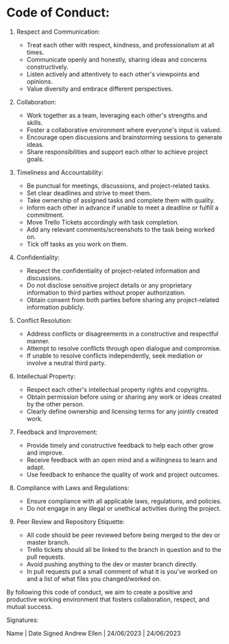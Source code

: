 # Code of Conduct:

1. Respect and Communication:
   - Treat each other with respect, kindness, and professionalism at all times.
   - Communicate openly and honestly, sharing ideas and concerns constructively.
   - Listen actively and attentively to each other's viewpoints and opinions.
   - Value diversity and embrace different perspectives.

2. Collaboration:
   - Work together as a team, leveraging each other's strengths and skills.
   - Foster a collaborative environment where everyone's input is valued.
   - Encourage open discussions and brainstorming sessions to generate ideas.
   - Share responsibilities and support each other to achieve project goals.

3. Timeliness and Accountability:
   - Be punctual for meetings, discussions, and project-related tasks.
   - Set clear deadlines and strive to meet them.
   - Take ownership of assigned tasks and complete them with quality.
   - Inform each other in advance if unable to meet a deadline or fulfill a commitment.
   - Move Trello Tickets accordingly with task completion.
   - Add any relevant comments/screenshots to the task being worked on.
   - Tick off tasks as you work on them.

4. Confidentiality:
   - Respect the confidentiality of project-related information and discussions.
   - Do not disclose sensitive project details or any proprietary information to third parties without proper authorization.
   - Obtain consent from both parties before sharing any project-related information publicly.

5. Conflict Resolution:
   - Address conflicts or disagreements in a constructive and respectful manner.
   - Attempt to resolve conflicts through open dialogue and compromise.
   - If unable to resolve conflicts independently, seek mediation or involve a neutral third party.

6. Intellectual Property:
   - Respect each other's intellectual property rights and copyrights.
   - Obtain permission before using or sharing any work or ideas created by the other person.
   - Clearly define ownership and licensing terms for any jointly created work.

7. Feedback and Improvement:
   - Provide timely and constructive feedback to help each other grow and improve.
   - Receive feedback with an open mind and a willingness to learn and adapt.
   - Use feedback to enhance the quality of work and project outcomes.

8. Compliance with Laws and Regulations:
   - Ensure compliance with all applicable laws, regulations, and policies.
   - Do not engage in any illegal or unethical activities during the project.

9. Peer Review and Repository Etiquette:
   - All code should be peer reviewed before being merged to the dev or master branch.
   - Trello tickets should all be linked to the branch in question and to the pull requests.
   - Avoid pushing anything to the dev or master branch directly.
   - In pull requests put a small comment of what it is you've worked on and a list of what files you changed/worked on.

By following this code of conduct, we aim to create a positive and productive working environment that fosters collaboration, respect, and mutual success.

Signatures:

Name          | Date Signed
Andrew Ellen  | 24/06/2023
              | 24/06/2023